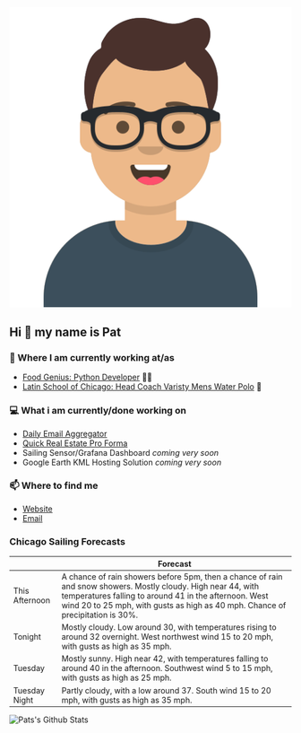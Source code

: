 [![Social banner for p-j-falconer](https://raw.githubusercontent.com/P-J-FALCONER/P-J-FALCONER/master/assets/avataaars.svg)](https://patfalconer.com/)
## Hi :wave: my name is Pat

### 💼 Where I am currently working at/as
- [Food Genius: Python Developer](https://getfoodgenius.com/) 🍔🐍
- [Latin School of Chicago: Head Coach Varisty Mens Water Polo](https://www.latinschool.org/) 🤽


### 💻 What i am currently/done working on
 - [Daily Email Aggregator](https://github.com/P-J-FALCONER/dott_daily_mail)
 - [Quick Real Estate Pro Forma](https://github.com/P-J-FALCONER/henry)
 - Sailing Sensor/Grafana Dashboard *coming very soon*
 - Google Earth KML Hosting Solution *coming very soon*

### 📫 Where to find me
 - [Website](https://patfalconer.com/)
 - [Email](mailto:patrick.j.falconer@gmail.com)


### Chicago Sailing Forecasts
|   | Forecast  |
|---|---|
| This Afternoon | A chance of rain showers before 5pm, then a chance of rain and snow showers. Mostly cloudy. High near 44, with temperatures falling to around 41 in the afternoon. West wind 20 to 25 mph, with gusts as high as 40 mph. Chance of precipitation is 30%. |
| Tonight | Mostly cloudy. Low around 30, with temperatures rising to around 32 overnight. West northwest wind 15 to 20 mph, with gusts as high as 35 mph. |
| Tuesday | Mostly sunny. High near 42, with temperatures falling to around 40 in the afternoon. Southwest wind 5 to 15 mph, with gusts as high as 25 mph. |
| Tuesday Night | Partly cloudy, with a low around 37. South wind 15 to 20 mph, with gusts as high as 35 mph. |

![Pats's Github Stats](https://github-readme-stats.vercel.app/api?username=p-j-falconer&show_icons=true&theme=radical)
